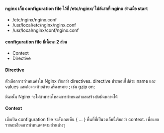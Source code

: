 
#### nginx เก็บ configuration file ไว้ที่ /etc/nginx/ ไฟล์แรกที่ nginx อ่านเมื่อ start

- /etc/nginx/nginx.conf
- /usr/local/etc/nginx/nginx.conf  
- /usr/local/nginx/conf/nginx.conf  

#### configuration file มีเนื้อหา 2 ส่วน

- Context
- Directive

#### Directive

ตัวเลือกการกำหนดค่าใน Nginx เรียกว่า directives. directive ประกอบไปด้วย name และ values และต้องลงท้ายด้วยเครื่องหมาย ; เช่น gzip on;  

มิฉะนั้น Nginx จะไม่สามารถโหลดการกำหนดค่าและสร้างข้อผิดพลาดได้


#### Context

เมื่อเปิด configuration file จะสั่งเกตเห็น { ... } พื้นที่ที่เป็นวงเล็บนี้เรียกว่า context. เพื่อแยกรายละเอียดการกำหนดค่าตามส่วนต่างๆ 
